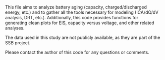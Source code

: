 This file aims to analyze battery aging (capacity, charged/discharged energy, etc.) and to gather all the tools necessary for modeling (ICA/dQ/dV analysis, DRT, etc.).
Additionally, this code provides functions for generating clean plots for EIS, capacity versus voltage, and other related analyses.

The data used in this study are not publicly available, as they are part of the SSB project.

Please contact the author of this code for any questions or comments.
